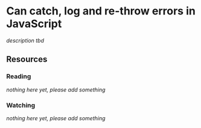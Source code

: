 # Can catch, log and re-throw errors in JavaScript
_description tbd_
## Resources
### Reading
_nothing here yet, please add something_
### Watching
_nothing here yet, please add something_

